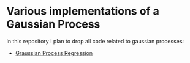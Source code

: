 # Various implementations of a Gaussian Process
In this repository I plan to drop all code related to gaussian processes: 
- [Graussian Process Regression](./gaussian_process_regression.ipynb)
